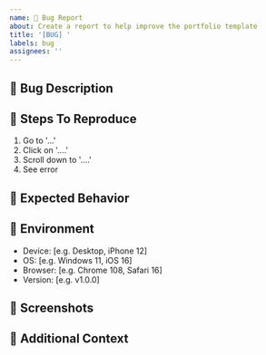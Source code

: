 ```yaml
---
name: 🐛 Bug Report
about: Create a report to help improve the portfolio template
title: '[BUG] '
labels: bug
assignees: ''
---
```


## 🐛 Bug Description

<!-- A clear and concise description of what the bug is -->

## 🔄 Steps To Reproduce

<!-- Steps to reproduce the behavior -->

1. Go to '...'
2. Click on '....'
3. Scroll down to '....'
4. See error

## 🤔 Expected Behavior

<!-- A clear and concise description of what you expected to happen -->

## 📱 Environment

<!-- Please complete the following information -->

- Device: [e.g. Desktop, iPhone 12]
- OS: [e.g. Windows 11, iOS 16]
- Browser: [e.g. Chrome 108, Safari 16]
- Version: [e.g. v1.0.0]

## 📸 Screenshots

<!-- If applicable, add screenshots to help explain your problem -->

## 📝 Additional Context

<!-- Add any other context about the problem here -->
